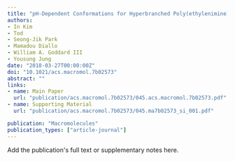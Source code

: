 ```yaml
---
title: "pH-Dependent Conformations for Hyperbranched Poly(ethylenimine) from All-Atom Molecular Dynamics"
authors:
- In Kim
- Tod
- Seong-Jik Park
- Mamadou Diallo
- William A. Goddard III
- Yousung Jung
date: "2018-03-27T00:00:00Z"
doi: "10.1021/acs.macromol.7b02573"
abstract: ""
links:
- name: Main Paper
  url: "publication/acs.macromol.7b02573/045.acs.macromol.7b02573.pdf" 
- name: Supporting Material
  url: "publication/acs.macromol.7b02573/045.ma7b02573_si_001.pdf" 

publication: "Macromolecules"
publication_types: ["article-journal"]
---
```


Add the publication's full text or supplementary notes here.
